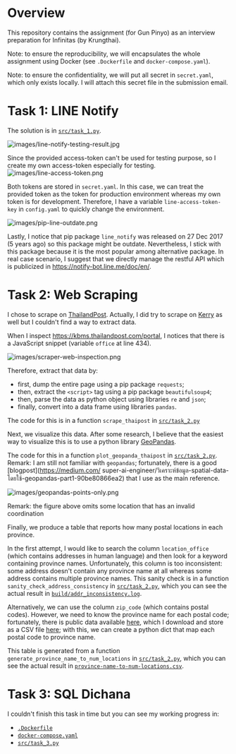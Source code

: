 # Overview

This repository contains the assignment (for Gun Pinyo)
as an interview preparation for Infinitas (by Krungthai).

Note: to ensure the reproducibility, we will encapsulates
the whole assignment using Docker (see `.Dockerfile` and `docker-compose.yaml`).

Note: to ensure the confidentiality, we will put all secret in `secret.yaml`,
which only exists locally. I will attach this secret file in the submission
email.

# Task 1: LINE Notify

The solution is in [`src/task_1.py`](src/task_1.py).

![images/line-notify-testing-result.jpg](images/line-notify-testing-result.jpg)

Since the provided access-token can't be used for testing purpose, so I create
my own access-token especially for testing.
![images/line-access-token.png](images/line-access-token.png)

Both tokens are stored in `secret.yaml`. In this case, we can treat the provided
token as the token for production environment whereas my own token is for
development. Therefore, I have a variable `line-access-token-key` in
`config.yaml` to quickly change the environment.

![images/pip-line-outdate.png](images/pip-line-outdate.png)

Lastly, I notice that pip package `line_notify` was released on 27 Dec 2017 (5
years ago) so this package might be outdate. Nevertheless, I stick with this
package because it is the most popular among alternative package. In real case
scenario, I suggest that we directly manage the restful API which is publicized
in <https://notify-bot.line.me/doc/en/>.

# Task 2: Web Scraping

I chose to scrape on
[ThailandPost](https://kbms.thailandpost.com/portal). Actually, I did try to
scrape on [Kerry](https://th.kerryexpress.com/en/where-we-are/) as well but I
couldn't find a way to extract data.

When I inspect <https://kbms.thailandpost.com/portal>, I notices that there is a
JavaScript snippet (variable `office` at line 434).

![images/scraper-web-inspection.png](images/scraper-web-inspection.png)

Therefore, extract that data by:
- first, dump the entire page using a pip package `requests`;
- then, extract the `<script>` tag using a pip package `beautifulsoup4`;
- then, parse the data as python object using libraries `re` and `json`;
- finally, convert into a data frame using libraries `pandas`.

The code for this is in a function `scrape_thaipost` in
[`src/task_2.py`](src/task_2.py)

Next, we visualize this data. After some research, I believe that the easiest
way to visualize this is to use a python library
[GeoPandas](https://geopandas.org/en/stable/).

The code for this in a function `plot_geopanda_thaipost` in
[`src/task_2.py`](src/task_2.py). Remark: I am still not familiar with
`geopandas`; fortunately, there is a good [blogpost](https://medium.com/
super-ai-engineer/วิเคราะห์ข้อมูล-spatial-data-โดยใช้-geopandas-part1-90be80866ea2)
that I use as the main reference.

![images/geopandas-points-only.png](images/geopandas-points-only.png)

Remark: the figure above omits some location that has an invalid coordination

Finally, we produce a table that reports how many postal locations in each
province.

In the first attempt, I would like to search the column `location_office` (which
contains addresses in human language) and then look for a keyword containing
province names. Unfortunately, this column is too inconsistent: some address
doesn't contain any province name at all whereas some address contains multiple
province names. This sanity check is in a function
`sanity_check_address_consistency` in [`src/task_2.py`](src/task_2.py), which
you can see the actual result in
[`build/addr_inconsistency.log`](build/addr_inconsistency.log).

Alternatively, we can use the column `zip_code` (which contains postal codes).
However, we need to know the province name for each postal code; fortunately,
there is public data available
[here](https://download.geonames.org/export/zip/TH.zip), which I download and
store as a CSV file [here](assets/TH.csv); with this, we can
create a python dict that map each postal code to province name.

This table is generated from a function
`generate_province_name_to_num_locations` in [`src/task_2.py`](src/task_2.py),
which you can see the actual result in
[`province-name-to-num-locations.csv`](province-name-to-num-locations.csv).

# Task 3: SQL Dichana
I couldn't finish this task in time but you can see my working progress in:
- [`.Dockerfile`](.Dockerfile)
- [`docker-compose.yaml`](docker-compose.yaml)
- [`src/task_3.py`](src/task_3.py)
